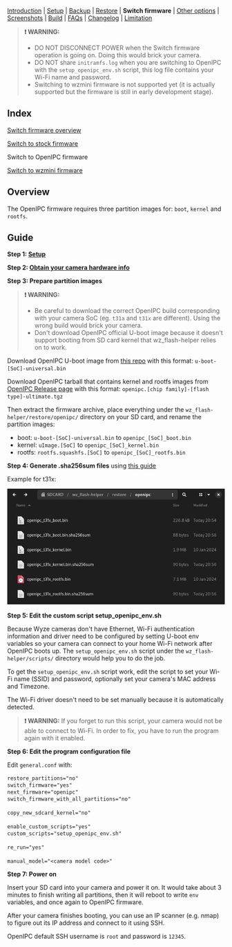 [Introduction](README.md) | [Setup](README_setup.md) | [Backup](README_backup.md) | [Restore](README_restore.md) | **Switch firmware** | [Other options](README_other_options.md) | [Screenshots](README_screenshots.md) | [Build](README_build.md) | [FAQs](README_FAQs.md) | [Changelog](Changelog.md) | [Limitation](Limitation.md)

> **❗ WARNING:**
> - DO NOT DISCONNECT POWER when the Switch firmware operation is going on. Doing this would brick your camera.
> - DO NOT share `initramfs.log` when you are switching to OpenIPC with the `setup_openipc_env.sh` script, this log file contains your Wi-Fi name and password.
> - Switching to wzmini firmware is not supported yet (it is actually supported but the firmware is still in early development stage).

## Index

[Switch firmware overview](README_switch_firmware.md)

[Switch to stock firmware](README_switch_firmware_stock.md)

Switch to OpenIPC firmware

[Switch to wzmini firmware](README_switch_firmware_wzmini.md)

## Overview

The OpenIPC firmware requires three partition images for: `boot`, `kernel` and `rootfs`.

## Guide

**Step 1: [Setup](README_setup.md)**

**Step 2: [Obtain your camera hardware info](https://github.com/archandanime/wz_flash-helper/blob/main/docs/README_FAQs.md#how-can-i-obtain-my-camera-hardware-information)**

**Step 3: Prepare partition images**

> **❗ WARNING:**
> - Be careful to download the correct OpenIPC build corresponding with your camera SoC (eg. `t31a` and `t31x` are different). Using the wrong build would brick your camera.
> - Don't download OpenIPC official U-boot image because it doesn't support booting from SD card kernel that wz_flash-helper relies on to work.

Download OpenIPC U-boot image from [this repo](https://github.com/gtxaspec/u-boot-ingenic/releases/tag/latest) with this format: `u-boot-[SoC]-universal.bin`

Download OpenIPC tarball that contains kernel and rootfs images from [OpenIPC Release page](https://github.com/OpenIPC/firmware/releases/tag/latest) with this format: `openipc.[chip family]-[flash type]-ultimate.tgz`

Then extract the firmware archive, place everything under the `wz_flash-helper/restore/openipc/` directory on your SD card, and rename the partition images:

- boot: `u-boot-[SoC]-universal.bin` to `openipc_[SoC]_boot.bin`
- kernel: `uImage.[SoC]` to `openipc_[SoC]_kernel.bin`
- rootfs: `rootfs.squashfs.[SoC]` to `openipc_[SoC]_rootfs.bin`

**Step 4: Generate .sha256sum files** using [this guide](https://github.com/archandanime/wz_flash-helper/blob/main/docs/README_FAQs.md#how-can-i-generate-sha256sum-files-for-partition-images)

Example for t31x:

![Alt text](https://raw.githubusercontent.com/archandanime/wz_flash-helper/main/images/switch_firmware_openipc.png)

**Step 5: Edit the custom script setup_openipc_env.sh**

Because Wyze cameras don't have Ethernet, Wi-Fi authentication information and driver need to be configured by setting U-boot env variables so your camera can connect to your home Wi-Fi network after OpenIPC boots up. The `setup_openipc_env.sh` script under the `wz_flash-helper/scripts/` directory would help you to do the job.

To get the `setup_openipc_env.sh` script work, edit the script to set your Wi-Fi name (SSID) and password, optionally set your camera's MAC address and Timezone.

The Wi-Fi driver doesn't need to be set manually because it is automatically detected.

> **❗ WARNING:** If you forget to run this script, your camera would not be able to connect to Wi-Fi. In order to fix, you have to run the program again with it enabled.

**Step 6: Edit the program configuration file**

Edit `general.conf` with:
```
restore_partitions="no"
switch_firmware="yes"
next_firmware="openipc"
switch_firmware_with_all_partitions="no"

copy_new_sdcard_kernel="no"

enable_custom_scripts="yes"
custom_scripts="setup_openipc_env.sh"

re_run="yes"

manual_model="<camera model code>"
```

**Step 7: Power on**

Insert your SD card into your camera and power it on. It would take about 3 minutes to finish writing all partitions, then it will reboot to write `env` variables, and once again to OpenIPC firmware.

After your camera finishes booting, you can use an IP scanner (e.g. nmap) to figure out its IP address and connect to it using SSH.

OpenIPC default SSH username is `root` and password is `12345`.
